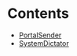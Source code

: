 

# Contents
- [PortalSender](PortalSender.sol/contract.PortalSender.md)
- [SystemDictator](SystemDictator.sol/contract.SystemDictator.md)
